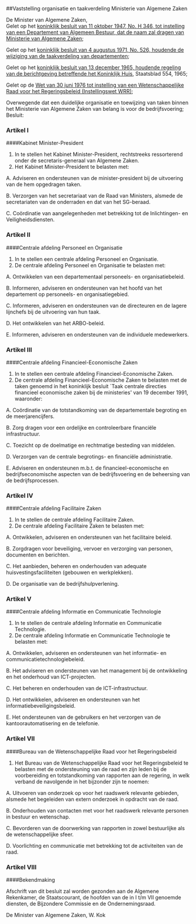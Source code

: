 <meta http-equiv='Content-Type' content='text/html; charset=utf-8' />

##Vaststelling organisatie en taakverdeling Ministerie van Algemene Zaken

De Minister van Algemene Zaken,  
Gelet op het [koninklijk besluit van 11 oktober 1947, No. H 346, tot instelling van een Departement van Algemeen Bestuur, dat de naam zal dragen van Ministerie van Algemene Zaken](../../../../../../../../../../KB/besluit/regeling/berichtgeving/betreffende/het/koninklijk/huis/BWBR0002513/README.md);

Gelet op het [koninklijk besluit van 4 augustus 1971, No. 526, houdende de wijziging van de taakverdeling van departementen](../../../../../../../../../../KB/besluit/wijziging/taakverdeling/van/departementen/BWBR0002780/README.md);

Gelet op het [koninklijk besluit van 13 december 1965, houdende regeling van de berichtgeving betreffende het Koninklijk Huis](../../../../../../../../../../KB/besluit/instelling/ministerie/van/algemene/zaken/BWBR0002033/README.md), Staatsblad 554, 1965;

Gelet op de [Wet van 30 juni 1976 tot instelling van een Wetenschappelijke Raad voor het Regeringsbeleid (Instellingswet WRR)](../../../../../../../../../../wet/instellingswet/w.r.r./BWBR0003043/README.md);

Overwegende dat een duidelijke organisatie en toewijzing van taken binnen het Ministerie van Algemene Zaken van belang is voor de bedrijfsvoering;
Besluit:     

### Artikel  I  

####Kabinet Minister-President

1.  In te stellen het Kabinet Minister-President, rechtstreeks ressorterend onder de secretaris-generaal van Algemene Zaken.   
2.  Het Kabinet Minister-President te belasten met: 

A.  Adviseren en ondersteunen van de minister-president bij de uitvoering van de hem opgedragen taken.  

B.  Verzorgen van het secretariaat van de Raad van Ministers, alsmede de secretariaten van de onderraden en dat van het SG-beraad.  

C.  Coördinatie van aangelegenheden met betrekking tot de Inlichtingen- en Veiligheidsdiensten.     

### Artikel  II  

####Centrale afdeling Personeel en Organisatie

1.  In te stellen een centrale afdeling Personeel en Organisatie.   
2.  De centrale afdeling Personeel en Organisatie te belasten met: 

A.  Ontwikkelen van een departementaal personeels- en organisatiebeleid.  

B.  Informeren, adviseren en ondersteunen van het hoofd van het departement op personeels- en organisatiegebied.  

C.  Informeren, adviseren en ondersteunen van de directeuren en de lagere lijnchefs bij de uitvoering van hun taak.  

D.  Het ontwikkelen van het ARBO-beleid.  

E.  Informeren, adviseren en ondersteunen van de individuele medewerkers.     

### Artikel  III  

####Centrale afdeling Financieel-Economische Zaken

1.  In te stellen een centrale afdeling Financieel-Economische Zaken.   
2.  De centrale afdeling Financieel-Economische Zaken te belasten met de taken genoemd in het koninklijk besluit `Taak centrale directies financieel economische zaken bij de ministeries' van 19 december 1991, waaronder: 

A.  Coördinatie van de totstandkoming van de departementale begroting en de meerjarencijfers.  

B.  Zorg dragen voor een ordelijke en controleerbare financiële infrastructuur.  

C.  Toezicht op de doelmatige en rechtmatige besteding van middelen.  

D.  Verzorgen van de centrale begrotings- en financiële administratie.  

E.  Adviseren en ondersteunen m.b.t. de financieel-economische en bedrijfseconomische aspecten van de bedrijfsvoering en de beheersing van de bedrijfsprocessen.     

### Artikel  IV  

####Centrale afdeling Facilitaire Zaken

1.  In te stellen de centrale afdeling Facilitaire Zaken.   
2.  De centrale afdeling Facilitaire Zaken te belasten met: 

A.  Ontwikkelen, adviseren en ondersteunen van het facilitaire beleid.  

B.  Zorgdragen voor beveiliging, vervoer en verzorging van personen, documenten en berichten.  

C.  Het aanbieden, beheren en onderhouden van adequate huisvestingsfaciliteiten (gebouwen en werkplekken).  

D.  De organisatie van de bedrijfshulpverlening.     

### Artikel  V  

####Centrale afdeling Informatie en Communicatie Technologie

1.  In te stellen de centrale afdeling Informatie en Communicatie Technologie.   
2.  De centrale afdeling Informatie en Communicatie Technologie te belasten met: 

A.  Ontwikkelen, adviseren en ondersteunen van het informatie- en communicatietechnologiebeleid.  

B.  Het adviseren en ondersteunen van het management bij de ontwikkeling en het onderhoud van ICT-projecten.  

C.  Het beheren en onderhouden van de ICT-infrastructuur.  

D.  Het ontwikkelen, adviseren en ondersteunen van het informatiebeveiligingsbeleid.  

E.  Het ondersteunen van de gebruikers en het verzorgen van de kantoorautomatisering en de telefonie.     

### Artikel  VII  

####Bureau van de Wetenschappelijke Raad voor het Regeringsbeleid

1.  Het Bureau van de Wetenschappelijke Raad voor het Regeringsbeleid te belasten met de ondersteuning van de raad en zijn leden bij de voorbereiding en totstandkoming van rapporten aan de regering, in welk verband de navolgende in het bijzonder zijn te noemen: 

A.  Uitvoeren van onderzoek op voor het raadswerk relevante gebieden, alsmede het begeleiden van extern onderzoek in opdracht van de raad.  

B.  Onderhouden van contacten met voor het raadswerk relevante personen in bestuur en wetenschap.  

C.  Bevorderen van de doorwerking van rapporten in zowel bestuurlijke als de wetenschappelijke sfeer.  

D.  Voorlichting en communicatie met betrekking tot de activiteiten van de raad.     

### Artikel  VIII  

####Bekendmaking

Afschrift van dit besluit zal worden gezonden aan de Algemene Rekenkamer, de Staatscourant, de hoofden van de in I t/m VII genoemde diensten, de Bijzondere Commissie en de Ondernemingsraad. 

De 
Minister van Algemene Zaken, 
W. Kok      
